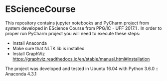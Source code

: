 # EScienceCourse

This repository contains jupyter notebooks and PyCharm project from system developed in EScience Course from PPG/IC - UFF 2017.1 .
In order to proper run PyCharm project you will need to execute these steps:
 * Install Anaconda
 * Make sure that NLTK lib is installed
 * Install GraphViz https://graphviz.readthedocs.io/en/stable/manual.html#installation

The project was developed and tested in Ubuntu 16.04 with Python 3.6.0 :: Anaconda 4.3.1

